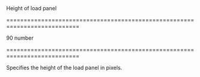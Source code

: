 <!--**
/*-------------------------------------------
    Auto-generated file. Do not modify.
-------------------------------------------

**-->
<!--d-->Height of load panel<!--/d-->
===========================================================================
<!--default-->90<!--/default-->
<!--type-->number<!--/type-->
===========================================================================

<!--shortDescription-->
Specifies the height of the load panel in pixels.
<!--/shortDescription-->

<!--fullDescription-->

<!--/fullDescription-->